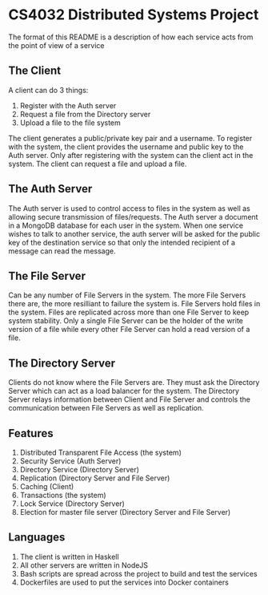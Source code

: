 # CS4032 Distributed Systems Project

The format of this README is a description of how each service acts from the point of view of a service

## The Client
A client can do 3 things:

1. Register with the Auth server 
2. Request a file from the Directory server
3. Upload a file to the file system

The client generates a public/private key pair and a username. To register with the system, the client provides the username and public key to the Auth server. Only after registering with the system can the client act in the system. The client can request a file and upload a file.

## The Auth Server
The Auth server is used to control access to files in the system as well as allowing secure transmission of files/requests. The Auth server a document in a MongoDB database for each user in the system. When one service wishes to talk to another service, the auth server will be asked for the public key of the destination service so that only the intended recipient of a message can read the message.

## The File Server
Can be any number of File Servers in the system. The more File Servers there are, the more resilliant to failure the system is. File Servers hold files in the system. Files are replicated across more than one File Server to keep system stability. Only a single File Server can be the holder of the write version of a file while every other File Server can hold a read version of a file.

## The Directory Server
Clients do not know where the File Servers are. They must ask the Directory Server which can act as a load balancer for the system. The Directory Server relays information between Client and File Server and controls the communication between File Servers as well as replication.

## Features
1. Distributed Transparent File Access (the system)
2. Security Service (Auth Server)
3. Directory Service (Directory Server)
4. Replication (Directory Server and File Server)
5. Caching (Client)
6. Transactions (the system)
7. Lock Service (Directory Server)
8. Election for master file server (Directory Server and File Server)

## Languages
1. The client is written in Haskell
2. All other servers are written in NodeJS
3. Bash scripts are spread across the project to build and test the services
4. Dockerfiles are used to put the services into Docker containers
